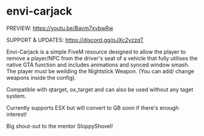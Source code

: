 # envi-carjack

PREVIEW:
https://youtu.be/Bavm7xvbwRw

SUPPORT & UPDATES: 
https://discord.gg/pJXc2yzzqT

Envi-Carjack is a simple FiveM resource designed to allow the player to remove a player/NPC from the driver's seat of a vehicle that fully utilises the native GTA function and includes animations and synced window smash.
The player must be weilding the Nightstick Weapon. (You can add/ change weapons inside the config).

Compatible with qtarget, ox_target and can also be used without any taget system. 

Currently supports ESX but will convert to QB soon if there's enough interest!

Big shout-out to the mentor SloppyShovel!
